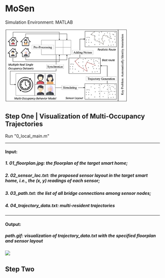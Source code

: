 # MoSen

Simulation Environment: MATLAB



<img src="architecture2.jpg" width="400"/>

## Step One | Visualization of Multi-Occupancy Trajectories

Run "0_local_main.m"

---

#### Input:
##### 1. 01_floorplan.jpg: the floorplan of the target smart home;
##### 2. 02_sensor_loc.txt: the proposed sensor layout in the target smart home, i.e., the (x, y) readings of each sensor;
##### 3. 03_path.txt: the list of all bridge connections among sensor nodes;
##### 4. 04_trajectory_data.txt: multi-resident trajectories

-------

#### Output:
##### path.gif: visualization of trajectory_data.txt with the specified floorplan and sensor layout

<img src="path.gif" width="400"/>

## Step Two
